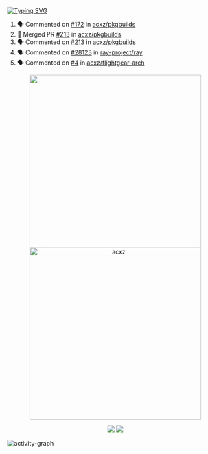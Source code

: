 [![Typing SVG](https://readme-typing-svg.herokuapp.com?size=16&color=AFFFA3&multiline=true&height=75&lines=contributing+to+robotics%2Fae%2Fml%2Fgpu;packaging+it+for+archlinux;ricer)](https://git.io/typing-svg)

<!--START_SECTION:activity-->
1. 🗣 Commented on [#172](https://github.com/acxz/pkgbuilds/issues/172) in [acxz/pkgbuilds](https://github.com/acxz/pkgbuilds)
2. 🎉 Merged PR [#213](https://github.com/acxz/pkgbuilds/pull/213) in [acxz/pkgbuilds](https://github.com/acxz/pkgbuilds)
3. 🗣 Commented on [#213](https://github.com/acxz/pkgbuilds/issues/213) in [acxz/pkgbuilds](https://github.com/acxz/pkgbuilds)
4. 🗣 Commented on [#28123](https://github.com/ray-project/ray/issues/28123) in [ray-project/ray](https://github.com/ray-project/ray)
5. 🗣 Commented on [#4](https://github.com/acxz/flightgear-arch/issues/4) in [acxz/flightgear-arch](https://github.com/acxz/flightgear-arch)
<!--END_SECTION:activity-->

<p align="center">
  <img width="400em" src=https://github-readme-stats.vercel.app/api?username=acxz&include_all_commits=true&show_icons=true />
  <img width="400em" src="https://github-readme-streak-stats.herokuapp.com/?user=acxz&" alt="acxz" />
</p>

<p align="center">
  <img src=https://github-readme-stats.vercel.app/api/top-langs/?username=acxz&layout=compact />
  <img src=https://github-profile-trophy.vercel.app/?username=acxz&row=2&column=4 />
</p>

![activity-graph](https://activity-graph.herokuapp.com/graph?username=acxz&theme=aqua)

